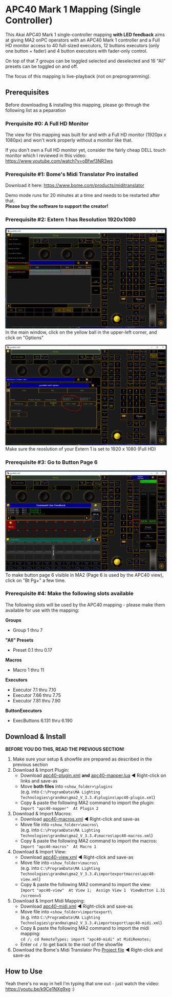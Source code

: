 # APC40 Mark 1 Mapping (Single Controller)
This Akai APC40 Mark 1 single-controller mapping **with LED feedback** aims at giving MA2 onPC operators with an APC40 Mark 1 controller and a Full HD monitor access to 40 full-sized executors, 12 buttons executors (only one button + fader) and 4 button executors with fader-only control.  

On top of that 7 groups can be toggled selected and deselected and 16 "All" presets can be toggled on and off.

The focus of this mapping is live-playback (not on preprogramming).

## Prerequisites
Before downloading & installing this mapping, please go through the following list as a peparation

### Prerquisite #0: A Full HD Monitor
The view for this mapping was built for and with a Full HD monitor (1920px x 1080px) and won't work properly without a monitor like that.  

If you don't own a Full HD monitor yet, consider the fairly cheap DELL touch monitor which I reviewed in this video:  
https://www.youtube.com/watch?v=oBfwf3NR3ws 

### Prerequisite #1: Bome's Midi Translator Pro installed
Download it here: https://www.bome.com/products/miditranslator 

Demo mode runs for 20 minutes at a time and needs to be restarted after that.  
**Please buy the software to support the creator!**  

### Prerequisite #2: Extern 1 has Resolution 1920x1080
![options](images/options.png "Options")  
In the main window, click on the yellow ball in the upper-left corner, and click on "Options"  

![resolution](images/resolution.png "Resolution")  
Make sure the reoslution of your Extern 1 is set to 1920 x 1080 (Full HD)

### Prerequisite #3: Go to Button Page 6
![buttonpage](images/buttonpage.png "Button Page")  
To make button page 6 visible in MA2 (Page 6 is used by the APC40 view), click on "Bt Pg+" a few time.

### Prerequisite #4: Make the following slots available
The following slots will be used by the APC40 mapping - please make them available for use with the mapping:

**Groups**
- Group 1 thru 7

**"All" Presets**  
- Preset 0.1 thru 0.17

**Macros**
- Macro 1 thru 11

**Executors**  
- Executor 7.1 thru 7.10
- Executor 7.66 thru 7.75
- Executor 7.81 thru 7.90

**ButtonExecutors**  
- ExecButtons 6.131 thru 6.190

## Download & Install
**BEFORE YOU DO THIS, READ THE PREVIOUS SECTION!**

1. Make sure your setup & showfile are prepared as described in the previous section
2. Download & Import Plugin:  
    - Download [apc40-plugin.xml](https://raw.githubusercontent.com/aGuyNamedJonas/grandma2-snippets/master/apc40-mapping/apc40-plugin.xml) **and** [apc40-mapper.lua](https://raw.githubusercontent.com/aGuyNamedJonas/grandma2-snippets/master/apc40-mapping/apc40-mapper.lua) ◀ Right-click on links and save-as 
    - Move **both files** into `<show_folder>\plugins`  
    (e.g. into `C:\ProgramData\MA Lighting Technologies\grandma\gma2_V_3.3.4\plugins\apc40-plugin.xml`)
    - Copy & paste the following MA2 command to import the plugin:  
    `Import "apc40-mapper"  At Plugin 2`
3. Download & Import Macros:  
    - Download [apc40-macros.xml](https://raw.githubusercontent.com/aGuyNamedJonas/grandma2-snippets/master/apc40-mapping/apc40-macros.xml) ◀ Right-click and save-as 
    - Move file into `<show_folder>\macros\`  
    (e.g. into `C:\ProgramData\MA Lighting Technologies\grandma\gma2_V_3.3.4\macros\apc40-macros.xml`)
    - Copy & paste the following MA2 command to import the macros:  
    `Import "apc40-macros"  At Macro 1`
4. Download & Import View:  
    - Download [apc40-view.xml](https://raw.githubusercontent.com/aGuyNamedJonas/grandma2-snippets/master/apc40-mapping/apc40-view.xml) ◀ Right-click and save-as 
    - Move file into `<show_folder>\macros\`  
    (e.g. into `C:\ProgramData\MA Lighting Technologies\grandma\gma2_V_3.3.4\importexportmacros\apc40-view.xml`)
    - Copy & paste the following MA2 command to import the view:  
    `Import "apc40-view"  At View 1;  Assign View 1  ViewButton 1.31 /screen=5`
5. Download & Import Midi Mapping:  
    - Download [apc40-midi.xml](https://raw.githubusercontent.com/aGuyNamedJonas/grandma2-snippets/master/apc40-mapping/apc40-midi.xml) ◀ Right-click and save-as 
    - Move file into `<show_folder>\importexport\`  
    (e.g. into `C:\ProgramData\MA Lighting Technologies\grandma\gma2_V_3.3.4\importexport\apc40-midi.xml`)
    - Copy & paste the following MA2 command to import the midi mapping:  
    `cd /; cd RemoteTypes; import "apc40-midi" at MidiRemotes;`
    - Enter `cd /` to get back to the root of the showfile
6. Download the Bome's Midi Translator Pro [Project file](https://raw.githubusercontent.com/aGuyNamedJonas/grandma2-snippets/master/apc40-mapping/apc40Mapping.bmtp) ◀ Right-click and save-as 

## How to Use
Yeah there's no way in hell I'm typing that one out - just watch the video: https://youtu.be/k9Ce1NXg9xg :)
